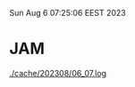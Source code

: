 Sun Aug  6 07:25:06 EEST 2023
# JAM
<a href='./cache/202308/06_07.log'>./cache/202308/06_07.log</a>
